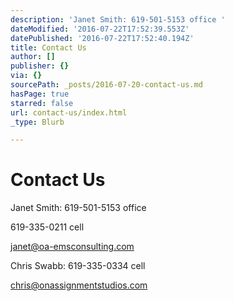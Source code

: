 ```yaml
---
description: 'Janet Smith: 619-501-5153 office '
dateModified: '2016-07-22T17:52:39.553Z'
datePublished: '2016-07-22T17:52:40.194Z'
title: Contact Us
author: []
publisher: {}
via: {}
sourcePath: _posts/2016-07-20-contact-us.md
hasPage: true
starred: false
url: contact-us/index.html
_type: Blurb

---
```

# Contact Us

Janet Smith: 619-501-5153 office 

619-335-0211 cell

janet@oa-emsconsulting.com

Chris Swabb: 619-335-0334 cell

chris@onassignmentstudios.com